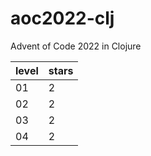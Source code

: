 # aoc2022-clj
Advent of Code 2022 in Clojure

| level | stars |
| ----- | ----- |
| 01    | 2     |
| 02    | 2     |
| 03    | 2     |
| 04    | 2     |